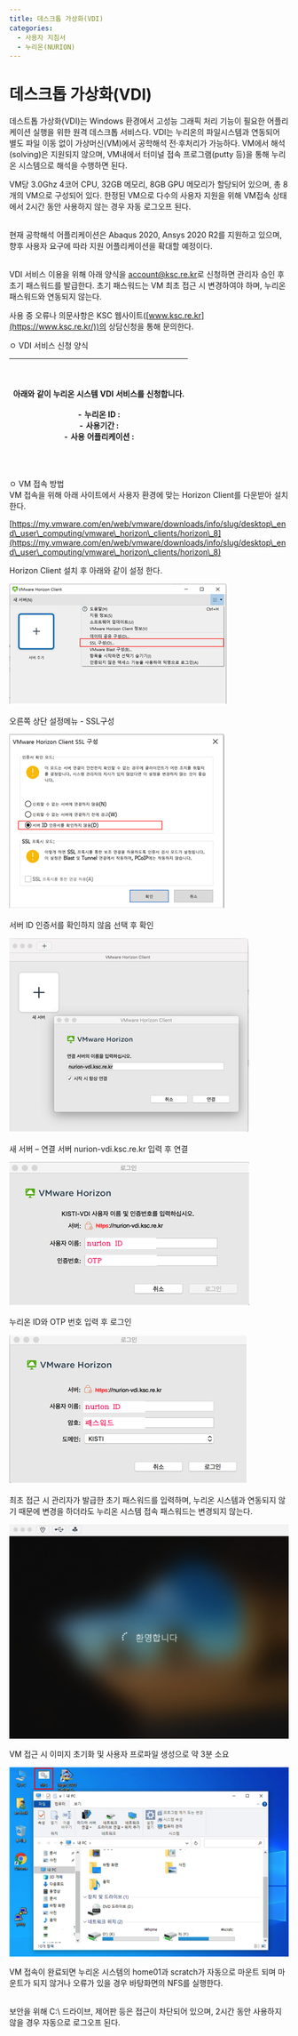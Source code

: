 ```yaml
---
title: 데스크톱 가상화(VDI)
categories:
  - 사용자 지침서
  - 누리온(NURION)
---
```


# 데스크톱 가상화(VDI)

데스트톱 가상화(VDI)는 Windows 환경에서 고성능 그래픽 처리 기능이 필요한 어플리케이션 실행을 위한 원격 데스크톱 서비스다. VDI는 누리온의 파일시스템과 연동되어 별도 파일 이동 없이 가상머신(VM)에서 공학해석 전·후처리가 가능하다. VM에서 해석(solving)은 지원되지 않으며, VM내에서 터미널 접속 프로그램(putty 등)을 통해 누리온 시스템으로 해석을 수행하면 된다.

&#x20;

&#x20;VM당 3.0Ghz 4코어 CPU, 32GB 메모리, 8GB GPU 메모리가 할당되어 있으며, 총 8개의 VM으로 구성되어 있다. 한정된 VM으로 다수의 사용자 지원을 위해 VM접속 상태에서 2시간 동안 사용하지 않는 경우 자동 로그오프 된다.&#x20;

\
&#x20;현재 공학해석 어플리케이션은 Abaqus 2020, Ansys 2020 R2를 지원하고 있으며, 향후 사용자 요구에 따라 지원 어플리케이션을 확대할 예정이다.&#x20;

\
&#x20;VDI 서비스 이용을 위해 아래 양식을 [account@ksc.re.kr](http://account@ksc.re.kr/)로 신청하면 관리자 승인 후 초기 패스워드를 발급한다. 초기 패스워드는 VM 최초 접근 시 변경하여야 하며, 누리온 패스워드와 연동되지 않는다.

&#x20;

&#x20;사용 중 오류나 의문사항은 KSC 웹사이트([www.ksc.re.kr](https://www.ksc.re.kr/))의 상담신청을 통해 문의한다.

&#x20;

&#x20; ㅇ VDI 서비스 신청 양식

| <p><br><br>  아래와 같이 누리온 시스템 VDI 서비스를 신청합니다.<br><br>   - 누리온 ID :<br>   - 사용기간 :<br>   - 사용 어플리케이션 :<br><br><br></p> |
| ------------------------------------------------------------------------------------------------------------------- |

&#x20;

&#x20; ㅇ VM 접속 방법\
&#x20;VM 접속을 위해 아래 사이트에서 사용자 환경에 맞는 Horizon Client를 다운받아 설치한다.

[https://my.vmware.com/en/web/vmware/downloads/info/slug/desktop\_end\_user\_computing/vmware\_horizon\_clients/horizon\_8](https://my.vmware.com/en/web/vmware/downloads/info/slug/desktop\_end\_user\_computing/vmware\_horizon\_clients/horizon\_8)

&#x20;

&#x20;Horizon Client 설치 후 아래와 같이 설정 한다.

&#x20;

![](../../../.gitbook/assets/Az5A1wDFKBGS1kK.png)

&#x20;오른쪽 상단 설정메뉴 - SSL구성

&#x20;

![](../../../.gitbook/assets/dQbuWinoNEP9mmX.png)

&#x20;서버 ID 인증서를 확인하지 않음 선택 후 확인

&#x20;

![](../../../.gitbook/assets/iieFZ07QqV3gWJQ.png)

&#x20;새 서버 – 연결 서버 nurion-vdi.ksc.re.kr 입력 후 연결

&#x20;

![](../../../.gitbook/assets/LJXkNgQ1sO1KN4q.png)

&#x20;누리온 ID와 OTP 번호 입력 후 로그인

&#x20;

![](../../../.gitbook/assets/Q5rJf3yw2oceoLM.png)

&#x20;최초 접근 시 관리자가 발급한 초기 패스워드를 입력하며, 누리온 시스템과 연동되지 않기 때문에 변경을 하더라도 누리온 시스템 접속 패스워드는 변경되지 않는다.

&#x20;

![](../../../.gitbook/assets/JLKUmCmYhIDmfYF.png)

&#x20;VM 접근 시 이미지 초기화 및 사용자 프로파일 생성으로 약 3분 소요

&#x20;

![](../../../.gitbook/assets/gd9Yr0XoX0T177D.png)

&#x20;VM 접속이 완료되면 누리온 시스템의 home01과 scratch가 자동으로 마운트 되며 마운트가 되지 않거나 오류가 있을 경우 바탕화면의 NFS를 실행한다.

\
&#x20;보안을 위해 C:\ 드라이브, 제어판 등은 접근이 차단되어 있으며, 2시간 동안 사용하지 않을 경우 자동으로 로그오프 된다.
